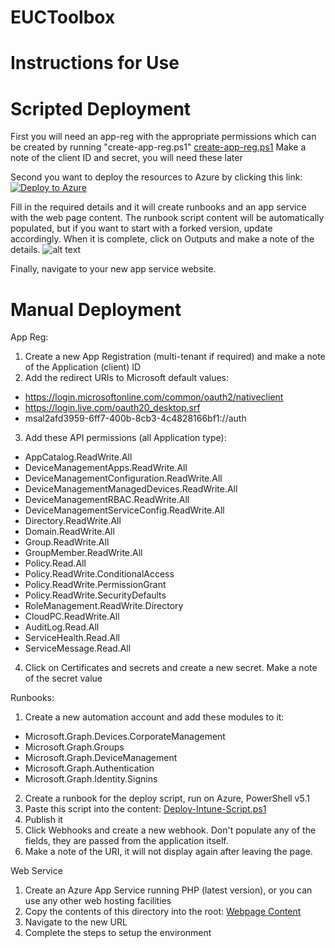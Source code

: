 # EUCToolbox
# Instructions for Use

# Scripted Deployment

First you will need an app-reg with the appropriate permissions which can be created by running "create-app-reg.ps1"
[create-app-reg.ps1](https://raw.githubusercontent.com/woznet/EUCToolbox2/main/Deploy-Intune/Install%20Scripts/create-app-reg.ps1)
  Make a note of the client ID and secret, you will need these later

Second you want to deploy the resources to Azure by clicking this link:
[![Deploy to Azure](https://aka.ms/deploytoazurebutton)](https://portal.azure.com/#create/Microsoft.Template/uri/https%3A%2F%2Fraw.githubusercontent.com%2Fwoznet%2FEUCToolbox2%2Fmain%2FDeploy-Intune%2FInstall%2520Scripts%2Farm-template.json)


Fill in the required details and it will create runbooks and an app service with the web page content.
The runbook script content will be automatically populated, but if you want to start with a forked version, update accordingly.
When it is complete, click on Outputs and make a note of the details.
![alt text](https://euctoolbox.com/images/outputs-image.jpg)

Finally, navigate to your new app service website.



# Manual Deployment

App Reg:
1) Create a new App Registration (multi-tenant if required) and make a note of the Application (client) ID
2) Add the redirect URIs to Microsoft default values:
- https://login.microsoftonline.com/common/oauth2/nativeclient
- https://login.live.com/oauth20_desktop.srf
- msal2afd3959-6ff7-400b-8cb3-4c4828166bf1://auth
3) Add these API permissions (all Application type):
- AppCatalog.ReadWrite.All
- DeviceManagementApps.ReadWrite.All
- DeviceManagementConfiguration.ReadWrite.All
- DeviceManagementManagedDevices.ReadWrite.All
- DeviceManagementRBAC.ReadWrite.All
- DeviceManagementServiceConfig.ReadWrite.All
- Directory.ReadWrite.All
- Domain.ReadWrite.All
- Group.ReadWrite.All
- GroupMember.ReadWrite.All
- Policy.Read.All
- Policy.ReadWrite.ConditionalAccess
- Policy.ReadWrite.PermissionGrant
- Policy.ReadWrite.SecurityDefaults
- RoleManagement.ReadWrite.Directory
- CloudPC.ReadWrite.All
- AuditLog.Read.All
- ServiceHealth.Read.All
- ServiceMessage.Read.All
4) Click on Certificates and secrets and create a new secret.  Make a note of the secret value

Runbooks:
1) Create a new automation account and add these modules to it:
- Microsoft.Graph.Devices.CorporateManagement
- Microsoft.Graph.Groups
- Microsoft.Graph.DeviceManagement
- Microsoft.Graph.Authentication
- Microsoft.Graph.Identity.Signins
2) Create a runbook for the deploy script, run on Azure, PowerShell v5.1
3) Paste this script into the content:
[Deploy-Intune-Script.ps1](https://raw.githubusercontent.com/woznet/EUCToolbox2/refs/heads/main/Deploy-Intune/Runbook%20Script/Deploy-Intune-Script.ps1)
4) Publish it
5) Click Webhooks and create a new webhook.  Don't populate any of the fields, they are passed from the application itself.
6) Make a note of the URI, it will not display again after leaving the page.

Web Service
1) Create an Azure App Service running PHP (latest version), or you can use any other web hosting facilities
2) Copy the contents of this directory into the root:
[Webpage Content](https://github.com/woznet/EUCToolbox2/tree/main/Deploy-Intune/Webpage%20Content)
3) Navigate to the new URL
4) Complete the steps to setup the environment
